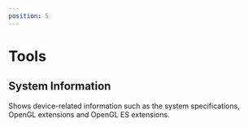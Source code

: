 ```yaml
---
position: 5
---
```

# Tools

## System Information

Shows device-related information such as the system specifications, OpenGL extensions and OpenGL ES extensions.
